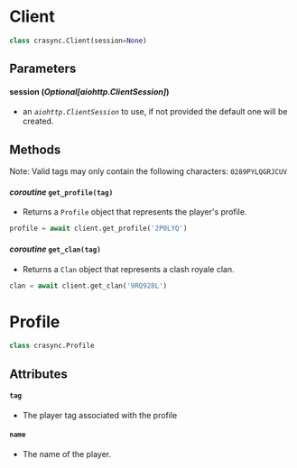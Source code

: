 # Client
```py
class crasync.Client(session=None)
```                
## Parameters   
#### **session** (*Optional[aiohttp.ClientSession]*) 
  - an *`aiohttp.ClientSession`* to use, if not provided the default one will be created. 

## Methods
Note: Valid tags may only contain the following characters: `0289PYLQGRJCUV`

#### *coroutine* **`get_profile(tag)`**
  - Returns a `Profile` object that represents the player's profile. 
```py
profile = await client.get_profile('2P0LYQ')
```
#### *coroutine* **`get_clan(tag)`**
  - Returns a `Clan` object that represents a clash royale clan.
```py
clan = await client.get_clan('9RQ928L')
```

# Profile
```py
class crasync.Profile
```
## Attributes
#### **`tag`** 
  - The player tag associated with the profile
#### **`name`**
  - The name of the player.
